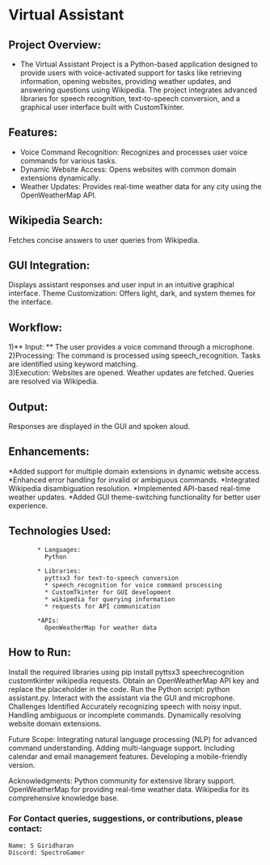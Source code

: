 # Virtual Assistant 

## Project Overview:

 - The Virtual Assistant Project is a  Python-based application designed to provide users with voice-activated support for tasks like retrieving information, opening websites, providing weather updates, and answering questions using Wikipedia. 
The project integrates advanced libraries for speech recognition, text-to-speech conversion, and a graphical user interface built with CustomTkinter.

## Features:

  * Voice Command Recognition: Recognizes and processes user voice commands for various tasks.
  * Dynamic Website Access: Opens websites with common domain extensions dynamically.
  * Weather Updates: Provides real-time weather data for any city using the OpenWeatherMap API.
  
## Wikipedia Search: 

  Fetches concise answers to user queries from Wikipedia.
  
## GUI Integration: 

  Displays assistant responses and user input in an intuitive graphical interface.
  Theme Customization: Offers light, dark, and system themes for the interface.
  
## Workflow:
  1)** Input: **
    The user provides a voice command through a      microphone.
  2)Processing:
    The command is processed using speech_recognition.
    Tasks are identified using keyword matching.  
  3)Execution:
    Websites are opened.
    Weather updates are fetched.
    Queries are resolved via Wikipedia.
      
## Output: 
  Responses are displayed in the GUI and spoken aloud.
  
## Enhancements:
 *Added support for multiple domain extensions in dynamic website access.
 *Enhanced error handling for invalid or ambiguous commands.
 *Integrated Wikipedia disambiguation  resolution.
 *Implemented API-based real-time weather updates.
 *Added GUI theme-switching functionality for better user experience.

## Technologies Used:
            * Languages:
              Python
              
            * Libraries:
              pyttsx3 for text-to-speech conversion
              * speech_recognition for voice command processing
              * CustomTkinter for GUI development
              * wikipedia for querying information
              * requests for API communication
              
            *APIs:
              OpenWeatherMap for weather data
  
## How to Run:
  Install the required libraries using pip install pyttsx3 speechrecognition customtkinter wikipedia requests.
  Obtain an OpenWeatherMap API key and replace the placeholder in the code.
  Run the Python script: python assistant.py.
  Interact with the assistant via the GUI and microphone.
  Challenges Identified
  Accurately recognizing speech with noisy input.
  Handling ambiguous or incomplete commands.
  Dynamically resolving website domain extensions.
  
Future Scope:
    Integrating natural language processing (NLP) for advanced command understanding.
    Adding multi-language support.
    Including calendar and email management features.
    Developing a mobile-friendly version.
  
Acknowledgments:
    Python community for extensive library support.
    OpenWeatherMap for providing real-time weather data.
    Wikipedia for its comprehensive knowledge base.
  
### For Contact queries, suggestions, or contributions, please contact:
    Name: S Giridharan 
    Discord: SpectroGamer
